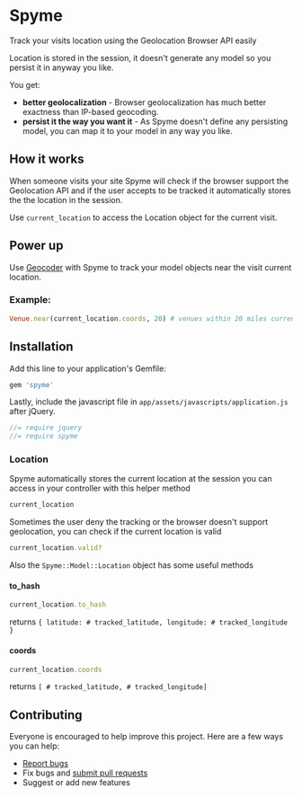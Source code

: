 # Spyme

Track your visits location using the Geolocation Browser API easily

Location is stored in the session, it doesn't generate any model so you persist it in anyway you like.

You get:

- **better geolocalization** - Browser geolocalization has much better exactness than IP-based geocoding.
- **persist it the way you want it** - As Spyme doesn't define any persisting model, you can map it to your model in any way you like.

## How it works

When someone visits your site Spyme will check if the browser support the Geolocation API and if the user accepts to be tracked it automatically stores the the location in the session.

Use `current_location` to access the Location object for the current visit.

## Power up

Use [Geocoder](https://github.com/alexreisner/geocoder) with Spyme to track your model objects near the visit current location.

### Example: 

```ruby
Venue.near(current_location.coords, 20) # venues within 20 miles current visit location
```

## Installation

Add this line to your application's Gemfile:

```ruby
gem 'spyme'
```

Lastly, include the javascript file in `app/assets/javascripts/application.js` after jQuery.

```javascript
//= require jquery
//= require spyme
```

### Location

Spyme automatically stores the current location at the session you can access in your controller with this helper method

```ruby
current_location
```

Sometimes the user deny the tracking or the browser doesn't support geolocation, you can check if the current location is valid

```ruby
current_location.valid?
```

Also the `Spyme::Model::Location` object has some useful methods

#### to_hash
```ruby
current_location.to_hash
```

returns `{ latitude: # tracked_latitude, longitude: # tracked_longitude }`

#### coords
```ruby
current_location.coords
```

returns `[ # tracked_latitude, # tracked_longitude]`

## Contributing

Everyone is encouraged to help improve this project. Here are a few ways you can help:

- [Report bugs](https://github.com/jvillarejo/spyme/issues)
- Fix bugs and [submit pull requests](https://github.com/jvillarejo/spyme/pulls)
- Suggest or add new features
